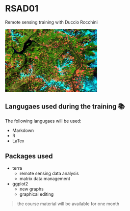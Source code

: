 # RSAD01
Remote sensing training with Duccio Rocchini

<img src="Pictures/remote_sensing_training_logo.png" />

## Langugaes used during the training 📚
The following langugaes will be used:
+ Markdown
+ R
+ LaTex
  
## Packages used
+ terra
  + remote sensing data analysis
  + matrix data management
+ ggplot2
  + new graphs
  + graphical editing
 
> the course material will be available for one month
